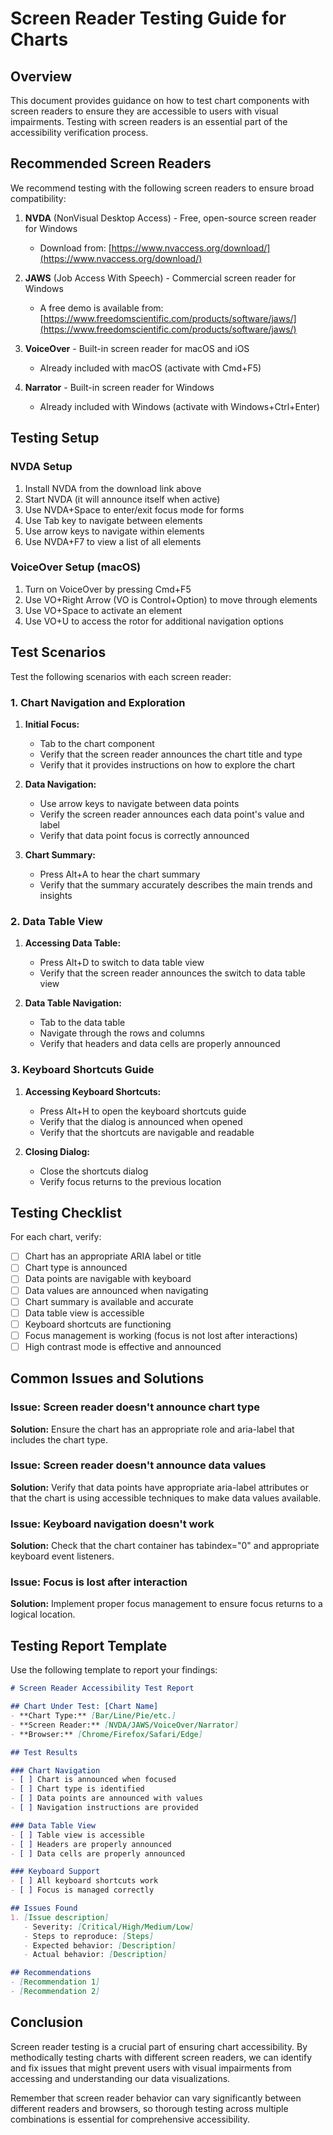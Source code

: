# Screen Reader Testing Guide for Charts

## Overview

This document provides guidance on how to test chart components with screen readers to ensure they are accessible to users with visual impairments. Testing with screen readers is an essential part of the accessibility verification process.

## Recommended Screen Readers

We recommend testing with the following screen readers to ensure broad compatibility:

1. **NVDA** (NonVisual Desktop Access) - Free, open-source screen reader for Windows
   - Download from: [https://www.nvaccess.org/download/](https://www.nvaccess.org/download/)

2. **JAWS** (Job Access With Speech) - Commercial screen reader for Windows
   - A free demo is available from: [https://www.freedomscientific.com/products/software/jaws/](https://www.freedomscientific.com/products/software/jaws/)

3. **VoiceOver** - Built-in screen reader for macOS and iOS
   - Already included with macOS (activate with Cmd+F5)

4. **Narrator** - Built-in screen reader for Windows
   - Already included with Windows (activate with Windows+Ctrl+Enter)

## Testing Setup

### NVDA Setup

1. Install NVDA from the download link above
2. Start NVDA (it will announce itself when active)
3. Use NVDA+Space to enter/exit focus mode for forms
4. Use Tab key to navigate between elements
5. Use arrow keys to navigate within elements
6. Use NVDA+F7 to view a list of all elements

### VoiceOver Setup (macOS)

1. Turn on VoiceOver by pressing Cmd+F5
2. Use VO+Right Arrow (VO is Control+Option) to move through elements
3. Use VO+Space to activate an element
4. Use VO+U to access the rotor for additional navigation options

## Test Scenarios

Test the following scenarios with each screen reader:

### 1. Chart Navigation and Exploration

1. **Initial Focus:**
   - Tab to the chart component
   - Verify that the screen reader announces the chart title and type
   - Verify that it provides instructions on how to explore the chart

2. **Data Navigation:**
   - Use arrow keys to navigate between data points
   - Verify the screen reader announces each data point's value and label
   - Verify that data point focus is correctly announced

3. **Chart Summary:**
   - Press Alt+A to hear the chart summary
   - Verify that the summary accurately describes the main trends and insights

### 2. Data Table View

1. **Accessing Data Table:**
   - Press Alt+D to switch to data table view
   - Verify that the screen reader announces the switch to data table view

2. **Data Table Navigation:**
   - Tab to the data table
   - Navigate through the rows and columns
   - Verify that headers and data cells are properly announced

### 3. Keyboard Shortcuts Guide

1. **Accessing Keyboard Shortcuts:**
   - Press Alt+H to open the keyboard shortcuts guide
   - Verify that the dialog is announced when opened
   - Verify that the shortcuts are navigable and readable

2. **Closing Dialog:**
   - Close the shortcuts dialog
   - Verify focus returns to the previous location

## Testing Checklist

For each chart, verify:

- [ ] Chart has an appropriate ARIA label or title
- [ ] Chart type is announced
- [ ] Data points are navigable with keyboard
- [ ] Data values are announced when navigating
- [ ] Chart summary is available and accurate
- [ ] Data table view is accessible
- [ ] Keyboard shortcuts are functioning
- [ ] Focus management is working (focus is not lost after interactions)
- [ ] High contrast mode is effective and announced

## Common Issues and Solutions

### Issue: Screen reader doesn't announce chart type
**Solution:** Ensure the chart has an appropriate role and aria-label that includes the chart type.

### Issue: Screen reader doesn't announce data values
**Solution:** Verify that data points have appropriate aria-label attributes or that the chart is using accessible techniques to make data values available.

### Issue: Keyboard navigation doesn't work
**Solution:** Check that the chart container has tabindex="0" and appropriate keyboard event listeners.

### Issue: Focus is lost after interaction
**Solution:** Implement proper focus management to ensure focus returns to a logical location.

## Testing Report Template

Use the following template to report your findings:

```markdown
# Screen Reader Accessibility Test Report

## Chart Under Test: [Chart Name]
- **Chart Type:** [Bar/Line/Pie/etc.]
- **Screen Reader:** [NVDA/JAWS/VoiceOver/Narrator]
- **Browser:** [Chrome/Firefox/Safari/Edge]

## Test Results

### Chart Navigation
- [ ] Chart is announced when focused
- [ ] Chart type is identified
- [ ] Data points are announced with values
- [ ] Navigation instructions are provided

### Data Table View
- [ ] Table view is accessible
- [ ] Headers are properly announced
- [ ] Data cells are properly announced

### Keyboard Support
- [ ] All keyboard shortcuts work
- [ ] Focus is managed correctly

## Issues Found
1. [Issue description]
   - Severity: [Critical/High/Medium/Low]
   - Steps to reproduce: [Steps]
   - Expected behavior: [Description]
   - Actual behavior: [Description]

## Recommendations
- [Recommendation 1]
- [Recommendation 2]
```

## Conclusion

Screen reader testing is a crucial part of ensuring chart accessibility. By methodically testing charts with different screen readers, we can identify and fix issues that might prevent users with visual impairments from accessing and understanding our data visualizations.

Remember that screen reader behavior can vary significantly between different readers and browsers, so thorough testing across multiple combinations is essential for comprehensive accessibility. 